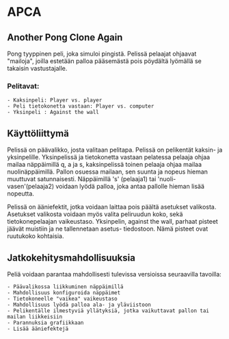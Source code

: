 # APCA

## Another Pong Clone Again

 Pong tyyppinen peli, joka simuloi pingistä. Pelissä pelaajat ohjaavat "mailoja", joilla estetään palloa pääsemästä pois pöydältä lyömällä se takaisin vastustajalle. 
 
 
### Pelitavat:
  
    - Kaksinpeli: Player vs. player
    - Peli tietokonetta vastaan: Player vs. computer
    - Yksinpeli : Against the wall
    
## Käyttöliittymä

 Pelissä on päävalikko, josta valitaan pelitapa. Pelissä on pelikentät kaksin- ja yksinpelille. Yksinpelissä ja tietokonetta vastaan pelatessa pelaaja ohjaa mailaa näppäimillä q, a ja s, kaksinpelissä toinen pelaaja ohjaa mailaa nuolinäppäimillä. Pallon osuessa mailaan, sen suunta ja nopeus hieman muuttuvat satunnaisesti. Näppäimillä 's' (pelaaja1) tai 'nuoli-vasen'(pelaaja2) voidaan lyödä palloa, joka antaa pallolle hieman lisää nopeutta.
 
  Pelissä on ääniefektit, jotka voidaan laittaa pois päältä asetukset valikosta. Asetukset valikosta voidaan myös valita peliruudun koko, sekä tietokonepelaajan vaikeustaso. Yksinpelin, against the wall, parhaat pisteet jäävät muistiin ja ne tallennetaan asetus- tiedostoon. Nämä pisteet ovat ruutukoko kohtaisia.
 
## Jatkokehitysmahdollisuuksia
 
  Peliä voidaan parantaa mahdollisesti tulevissa versioissa seuraavilla tavoilla:

    - Päävalikossa liikkuminen näppäimillä
    - Mahdollisuus konfiguroida näppäimet
    - Tietokoneelle "vaikea" vaikeustaso
    - Mahdollisuus lyödä palloa ala- ja yläviistoon
    - Pelikentälle ilmestyviä yllätyksiä, jotka vaikuttavat pallon tai mailan liikkeisiin
    - Parannuksia grafiikkaan
    - Lisää ääniefektejä
